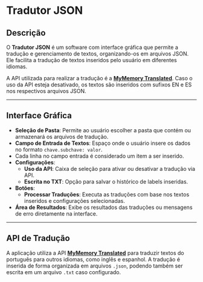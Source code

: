 # Tradutor JSON

## Descrição

O **Tradutor JSON** é um software com interface gráfica que permite a tradução e gerenciamento de textos, organizando-os em arquivos JSON. Ele facilita a tradução de textos inseridos pelo usuário em diferentes idiomas.

A API utilizada para realizar a tradução é a **[MyMemory Translated](https://mymemory.translated.net/)**. Caso o uso da API esteja desativado, os textos são inseridos com sufixos EN e ES nos respectivos arquivos JSON.

---

## Interface Gráfica

- **Seleção de Pasta**: Permite ao usuário escolher a pasta que contém ou armazenará os arquivos de tradução.
- **Campo de Entrada de Textos**: Espaço onde o usuário insere os dados no formato `chave.subchave: valor`.
- Cada linha no campo entrada é considerado um item a ser inserido.
- **Configurações**:
  - **Uso da API**: Caixa de seleção para ativar ou desativar a tradução via API.
  - **Escrita no TXT**: Opção para salvar o histórico de labels inseridas.
- **Botões**:
  - **Processar Traduções**: Executa as traduções com base nos textos inseridos e configurações selecionadas.
- **Área de Resultados**: Exibe os resultados das traduções ou mensagens de erro diretamente na interface.

---

## API de Tradução

A aplicação utiliza a API **[MyMemory Translated](https://mymemory.translated.net/)** para traduzir textos do português para outros idiomas, como inglês e espanhol. A tradução é inserida de forma organizada em arquivos `.json`, podendo também ser escrita em um arquivo `.txt` caso configurado.

